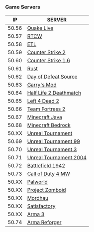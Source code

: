### Game Servers
| IP | SERVER |
| ------ | ----- |
| 50.56 | [Quake Live](gqlserver/qlserver.md) |
| 50.57 | [RTCW](rtcwserver/rtcwserver.md)|
| 50.58 | [ETL](etlserver/etlserver.md) |
| 50.59 | [Counter Strike 2](cs2server/cs2server.md) |
| 50.60 | [Counter Strike 1.6](csserver/csserver.md) |
| 50.61 | [Rust](rustserver/rustserver.md) |
| 50.62 | [Day of Defeat Source](dodsserver/dodsserver.md) |
| 50.63 | [Garry's Mod](games/gmodserver.md) |
| 50.64 | [Half Life 2 Deathmatch](games/hl2dmserver.md) |
| 50.65 | [Left 4 Dead 2](games/l4d2server.md) |
| 50.66 | [Team Fortress 2](games/tf2server.md) |
| 50.67 | [Minecraft Java](games/mcserver.md) |
| 50.68 | [Minecraft Bedrock](games/mcbserver.md) |
| 50.XX | [Unreal Tournament](games/utserver.md) |
| 50.69 | [Unreal Tournament 99](games/ut99server.md) |
| 50.70 | [Unreal Tournament 3](games/ut3server.md) |
| 50.71 | [Unreal Tournament 2004](games/ut2k4server.md) |
| 50.72 | [Battlefield 1942](games/bf1942server.md) |
| 50.73 | [Call of Duty 4 MW](games/cod4server.md) |
| 50.XX | [Palworld](games/pwserver.md) |
| 50.XX | [Project Zomboid](games/pzserver.md) |
| 50.XX | [Mordhau](games/mhserver.md) |
| 50.XX | [Satisfactory](games/sfserver.md) |
| 50.XX | [Arma 3](games/arma3server.md) |
| 50.74 | [Arma Reforger](games/armarserver.md) |